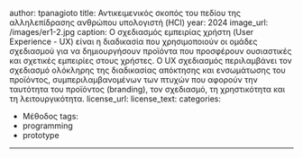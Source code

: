 author: tpanagioto
title: Αντικειμενικός σκοπός του πεδίου της αλληλεπίδρασης ανθρώπου υπολογιστή (HCI) 
year: 2024
image_url: /images/er1-2.jpg
caption: Ο σχεδιασμός εμπειρίας χρήστη (User Experience - UX) είναι η διαδικασία που χρησιμοποιούν οι ομάδες σχεδιασμού για να δημιουργήσουν προϊόντα που προσφέρουν ουσιαστικές και σχετικές εμπειρίες στους χρήστες. Ο UX σχεδιασμός περιλαμβάνει τον σχεδιασμό ολόκληρης της διαδικασίας απόκτησης και ενσωμάτωσης του προϊόντος, συμπεριλαμβανομένων των πτυχών που αφορούν την ταυτότητα του προϊόντος (branding), τον σχεδιασμό, τη χρηστικότητα και τη λειτουργικότητα.
license_url:
license_text: 
categories:
  - Μέθοδος
tags:
  - programming
  - prototype
---